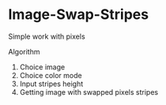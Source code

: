 # Image-Swap-Stripes
Simple work with pixels

Algorithm
1. Choice image
2. Choice color mode
3. Input stripes height 
4. Getting image with swapped pixels stripes
